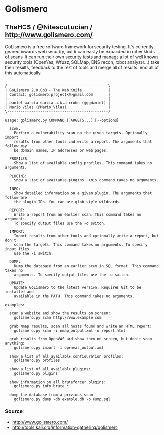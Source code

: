 # Golismero
## TheHCS / @NitescuLucian / http://www.golismero.com/

GoLismero is a free software framework for security testing. It's currently geared towards web security, but it can easily be expanded to other kinds of scans. It can run their own security tests and manage a lot of well known security tools (OpenVas, Wfuzz, SQLMap, DNS recon, robot analyzer...) take their results, feedback to the rest of tools and merge all of results. And all of this automatically.

```

/----------------------------------------------\
| GoLismero 2.0.0b3 - The Web Knife            |
| Contact: golismero.project<@>gmail.com       |
|                                              |
| Daniel Garcia Garcia a.k.a cr0hn (@ggdaniel) |
| Mario Vilas (@Mario_Vilas)                   |
\----------------------------------------------/

usage: golismero.py COMMAND [TARGETS...] [--options]

  SCAN:
    Perform a vulnerability scan on the given targets. Optionally import
    results from other tools and write a report. The arguments that follow may
    be domain names, IP addresses or web pages.

  PROFILES:
    Show a list of available config profiles. This command takes no arguments.

  PLUGINS:
    Show a list of available plugins. This command takes no arguments.

  INFO:
    Show detailed information on a given plugin. The arguments that follow are
    the plugin IDs. You can use glob-style wildcards.

  REPORT:
    Write a report from an earlier scan. This command takes no arguments.
    To specify output files use the -o switch.

  IMPORT:
    Import results from other tools and optionally write a report, but don't
    scan the targets. This command takes no arguments. To specify input files
    use the -i switch.

  DUMP:
    Dump the database from an earlier scan in SQL format. This command takes no
    arguments. To specify output files use the -o switch.

  UPDATE:
    Update GoLismero to the latest version. Requires Git to be installed and
    available in the PATH. This command takes no arguments.

examples:

  scan a website and show the results on screen:
    golismero.py scan http://www.example.com

  grab Nmap results, scan all hosts found and write an HTML report:
    golismero.py scan -i nmap_output.xml -o report.html

  grab results from OpenVAS and show them on screen, but don't scan anything:
    golismero.py import -i openvas_output.xml

  show a list of all available configuration profiles:
    golismero.py profiles

  show a list of all available plugins:
    golismero.py plugins

  show information on all bruteforcer plugins:
    golismero.py info brute_*

  dump the database from a previous scan:
    golismero.py dump -db example.db -o dump.sql

```

### Source:
* http://www.golismero.com/
* http://tools.kali.org/information-gathering/golismero
